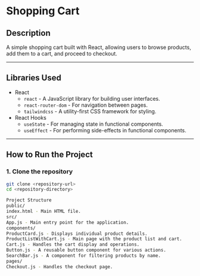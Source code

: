 # Shopping Cart

## Description
A simple shopping cart built with React, allowing users to browse products, add them to a cart, and proceed to checkout.

---

## Libraries Used

- React
  - `react` - A JavaScript library for building user interfaces.
  - `react-router-dom` - For navigation between pages.
  - `tailwindcss` - A utility-first CSS framework for styling.
- React Hooks
  - `useState` - For managing state in functional components.
  - `useEffect` - For performing side-effects in functional components.
  
---

## How to Run the Project

### 1. Clone the repository
```bash
git clone <repository-url>
cd <repository-directory>

Project Structure
public/
index.html - Main HTML file.
src/
App.js - Main entry point for the application.
components/
ProductCard.js - Displays individual product details.
ProductListWithCart.js - Main page with the product list and cart.
Cart.js - Handles the cart display and operations.
Button.js - A reusable button component for various actions.
SearchBar.js - A component for filtering products by name.
pages/
Checkout.js - Handles the checkout page.

